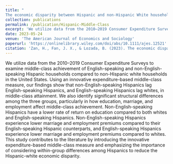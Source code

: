 ```yaml
---
title: "
The economic disparity between Hispanic and non-Hispanic White households: An analysis of middle-class achievement"
collection: publications
permalink: /publication/Hispanic-Middle-Class
excerpt: 'We utilize data from the 2010–2019 Consumer Expenditure Surveys to examine middle-class achievement of English-speaking and non-English-speaking Hispanic households compared to non-Hispanic white households in the United States.'
date: 2023-05-24
venue: 'The American Journal of Economics and Sociology'
paperurl: 'https://onlinelibrary.wiley.com/doi/abs/10.1111/ajes.12521'
citation: 'Zan, H., Fan, J. X., & Lozada, B. (2023). The economic disparity between Hispanic and non-Hispanic White households: An analysis of middle-class achievement. American Journal of Economics and Sociology, 83, 93–107.'
---
```


We utilize data from the 2010–2019 Consumer Expenditure Surveys to examine middle-class achievement of English-speaking and non-English-speaking Hispanic households compared to non-Hispanic white households in the United States. Using an innovative expenditure-based middle-class measure, our findings show that non-English-speaking Hispanics lag English-speaking Hispanics, and English-speaking Hispanics lag whites, in middle-class attainment. We also identify significant structural differences among the three groups, particularly in how education, marriage, and employment affect middle-class achievement. Non-English-speaking Hispanics have a lower rate of return on education compared to both whites and English-speaking Hispanics. Non-English-speaking Hispanics experience lower marriage and employment premiums compared to their English-speaking Hispanic counterparts, and English-speaking Hispanics experience lower marriage and employment premiums compared to whites. This study contributes to the literature by introducing the innovative expenditure-based middle-class measure and emphasizing the importance of considering within-group differences among Hispanics to reduce the Hispanic-white economic disparity.
